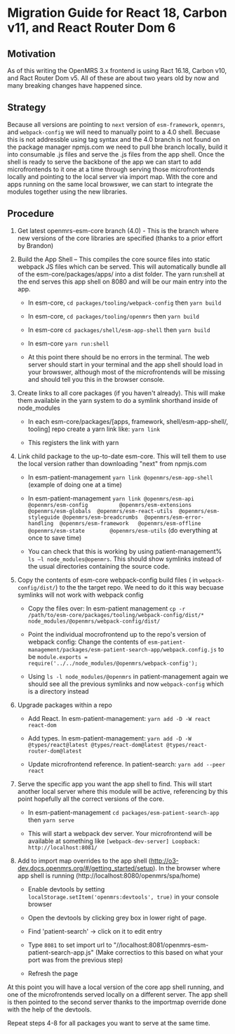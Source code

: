 # Migration Guide for React 18, Carbon v11, and React Router Dom 6

## Motivation

As of this writing the OpenMRS 3.x frontend is using Ract 16.18, Carbon v10, and Ract Router Dom v5. 
All of these are about two years old by now and many breaking changes have happened since. 

## Strategy

Because all versions are pointing to `next` version of `esm-framework`, `openmrs`, and `webpack-config` 
we will need to manually point to a 4.0 shell. Becuase this is not addressble using tag syntax and the 4.0 
branch is not found on the package manager npmjs.com we need to pull bhe branch locally, build it into
consumable .js files and serve the .js files from the app shell. Once the shell is ready to serve the 
backbone of the app we can start to add microfrontends to it one at a time through serving those microfrontends
locally and pointing to the local server via import map. With the core and apps running on the same local
browswer, we can start to integrate the modules together using the new libraries.

## Procedure

1. Get latest openmrs-esm-core branch (4.0) - This is the branch where new versions of the core libraries are specified (thanks to a prior effort by Brandon) 

2. Build the App Shell – This compiles the core source files into static webpack JS files which can be served. This will automatically bundle all of the esm-core/packages/apps/ into a dist folder. The yarn run:shell at the end serves this app shell on 8080 and will be our main entry into the app.

    * In esm-core, `cd packages/tooling/webpack-config` then `yarn build`

    * In esm-core, `cd packages/tooling/openmrs` then `yarn build`

    * In esm-core `cd packages/shell/esm-app-shell` then `yarn build`
    * In esm-core `yarn run:shell`

    * At this point there should be no errors in the terminal. The web server should start in your terminal and the app shell should load in your browswer, although most of the microfrontends will be missing and should tell you this in the browser console. 

3. Create links to all core packages (if you haven't already). This will make them available in the yarn system to do a symlink shorthand inside of node_modules 

    * In each esm-core/packages/[apps, framework, shell/esm-app-shell/, tooling] repo create a yarn link like: `yarn link`

    * This registers the link with yarn 

4. Link child package to the up-to-date esm-core. This will tell them to use the local version rather than downloading "next" from npmjs.com 

    * In esm-patient-management `yarn link @openmrs/esm-app-shell` (example of doing one at a time)

    * In esm-patient-management `yarn link @openmrs/esm-api          @openmrs/esm-config          @openmrs/esm-extensions  @openmrs/esm-globals  @openmrs/esm-react-utils  @openmrs/esm-styleguide @openmrs/esm-breadcrumbs  @openmrs/esm-error-handling  @openmrs/esm-framework   @openmrs/esm-offline  @openmrs/esm-state        @openmrs/esm-utils` (do everything at once to save time)

    * You can check that this is working by using patient-management% `ls –l node_modules@openmrs`. This should show symlinks instead of the usual directories containing the source code.

5. Copy the contents of esm-core webpack-config build files ( in `webpack-config/dist/`) to the the target repo. We need to do it this way becuase symlinks will not work with webpack config

    * Copy the files over: In esm-patient management `cp -r /path/to/esm-core/packages/tooling/webpack-config/dist/* node_modules/@openmrs/webpack-config/dist/ `

    * Point the individual mocrofrontend up to the repo's version of webpack config: Change the contents of `esm-patient-management/packages/esm-patient-search-app/webpack.config.js`  to be `module.exports = require('../../node_modules/@openmrs/webpack-config'); `

    * Using `ls -l node_modules/@openmrs` in patient-management again we should see all the previous symlinks and now `webpack-config` which is a directory instead

6. Upgrade packages within a repo 

    * Add React. In esm-patient-management: `yarn add -D -W react react-dom`
    
    * Add types. In esm-patient-management: `yarn add -D -W @types/react@latest @types/react-dom@latest @types/react-router-dom@latest`

    * Update microfrontend reference. In patient-search: `yarn add --peer react`

7. Serve the specific app you want the app shell to find. This will start another local server where this module will be active, referencing by this point hopefully all the correct versions of the core. 

    * In esm-patient-management  `cd packages/esm-patient-search-app` then `yarn serve`

    * This will start a webpack dev server. Your microfrontend will be available at something like `[webpack-dev-server] Loopback: http://localhost:8081/`

8. Add to import map overrides to the app shell (http://o3-dev.docs.openmrs.org/#/getting_started/setup). In the browser where app shell is running (http://localhost:8080/openmrs/spa/home)  

    * Enable devtools by setting `localStorage.setItem('openmrs:devtools', true)` in your console browser

    * Open the devtools by clicking grey box in lower right of page.

    * Find 'patient-search' -> click on it to edit entry 

    * Type `8081` to set import url to "//localhost:8081/openmrs-esm-patient-search-app.js" (Make correctios to this based on what your port was from the previous step)

    * Refresh the page 

 
At this point you will have a local version of the core app shell running, and one of the microfrontends served locally on a different server. The app shell is then pointed to the second server thanks to the importmap override done with the help of the devtools. 

Repeat steps 4-8 for all packages you want to serve at the same time.
